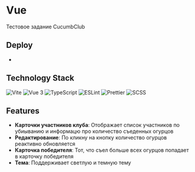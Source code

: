 # Vue

Тестовое задание CucumbClub

## Deploy

-

## Technology Stack

![Vite](https://img.shields.io/badge/Vite-646CFF?style=for-the-badge&logo=vite&logoColor=white)
![Vue 3](https://img.shields.io/badge/Vue%203-42b883?style=for-the-badge&logo=vue.js&logoColor=white)
![TypeScript](https://img.shields.io/badge/TypeScript-3178C6?style=for-the-badge&logo=typescript&logoColor=white)
![ESLint](https://img.shields.io/badge/ESLint-4B32C3?style=for-the-badge&logo=eslint&logoColor=white)
![Prettier](https://img.shields.io/badge/Prettier-F7B93E?style=for-the-badge&logo=prettier&logoColor=white)
![SCSS](https://img.shields.io/badge/SCSS-hotpink?style=for-the-badge&logo=sass&logoColor=white)

## Features

- **Карточки участников клуба**: Отображает список участников по убиыванию и информацю про количество съеденных огурцов
- **Редактирование**: По кликну на кнопку количество огурцов реактивно обновляется
- **Карточка победителя**: Тот, что съел больше всех огурцов попадает в карточку победителя
- **Тема**: Поддерживает светлую и темную тему
